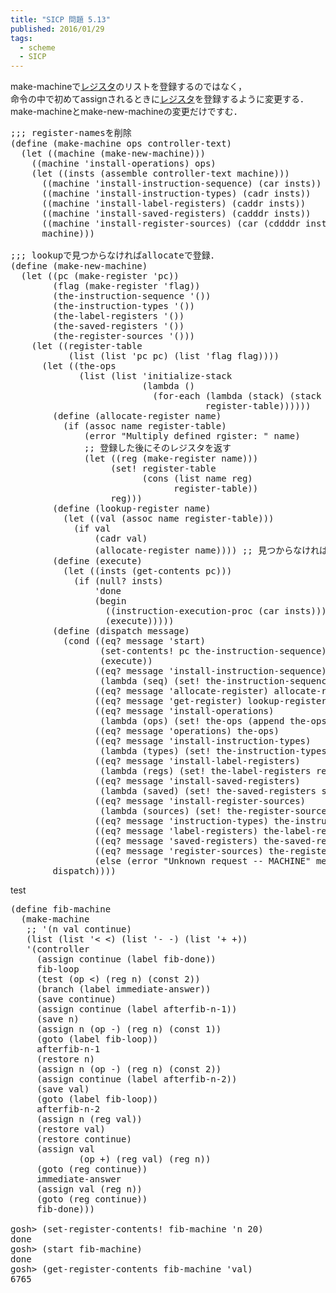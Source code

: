 ```yaml
---
title: "SICP 問題 5.13"
published: 2016/01/29
tags:
  - scheme
  - SICP
---
```


<p>make-machineで<a class="keyword" href="http://d.hatena.ne.jp/keyword/%A5%EC%A5%B8%A5%B9%A5%BF">レジスタ</a>のリストを登録するのではなく，  <br/>
命令の中で初めてassignされるときに<a class="keyword" href="http://d.hatena.ne.jp/keyword/%A5%EC%A5%B8%A5%B9%A5%BF">レジスタ</a>を登録するように変更する．<br/>
make-machineとmake-new-machineの変更だけですむ．</p>

<pre class="code lang-scheme" data-lang="scheme" data-unlink><span class="synComment">;;; register-namesを削除</span>
<span class="synSpecial">(</span><span class="synStatement">define</span> <span class="synSpecial">(</span>make-machine ops controller-text<span class="synSpecial">)</span>
  <span class="synSpecial">(</span><span class="synStatement">let</span> <span class="synSpecial">((</span>machine <span class="synSpecial">(</span>make-new-machine<span class="synSpecial">)))</span>
    <span class="synSpecial">((</span>machine <span class="synSpecial">'</span>install-operations<span class="synSpecial">)</span> ops<span class="synSpecial">)</span>
    <span class="synSpecial">(</span><span class="synStatement">let</span> <span class="synSpecial">((</span>insts <span class="synSpecial">(</span>assemble controller-text machine<span class="synSpecial">)))</span>
      <span class="synSpecial">((</span>machine <span class="synSpecial">'</span>install-instruction-sequence<span class="synSpecial">)</span> <span class="synSpecial">(</span><span class="synIdentifier">car</span> insts<span class="synSpecial">))</span>
      <span class="synSpecial">((</span>machine <span class="synSpecial">'</span>install-instruction-types<span class="synSpecial">)</span> <span class="synSpecial">(</span><span class="synIdentifier">cadr</span> insts<span class="synSpecial">))</span>
      <span class="synSpecial">((</span>machine <span class="synSpecial">'</span>install-label-registers<span class="synSpecial">)</span> <span class="synSpecial">(</span><span class="synIdentifier">caddr</span> insts<span class="synSpecial">))</span>
      <span class="synSpecial">((</span>machine <span class="synSpecial">'</span>install-saved-registers<span class="synSpecial">)</span> <span class="synSpecial">(</span><span class="synIdentifier">cadddr</span> insts<span class="synSpecial">))</span>
      <span class="synSpecial">((</span>machine <span class="synSpecial">'</span>install-register-sources<span class="synSpecial">)</span> <span class="synSpecial">(</span><span class="synIdentifier">car</span> <span class="synSpecial">(</span><span class="synIdentifier">cddddr</span> insts<span class="synSpecial">)))</span>
      machine<span class="synSpecial">)))</span>

<span class="synComment">;;; lookupで見つからなければallocateで登録．</span>
<span class="synSpecial">(</span><span class="synStatement">define</span> <span class="synSpecial">(</span>make-new-machine<span class="synSpecial">)</span>
  <span class="synSpecial">(</span><span class="synStatement">let</span> <span class="synSpecial">((</span>pc <span class="synSpecial">(</span>make-register <span class="synSpecial">'</span>pc<span class="synSpecial">))</span>
        <span class="synSpecial">(</span>flag <span class="synSpecial">(</span>make-register <span class="synSpecial">'</span>flag<span class="synSpecial">))</span>
        <span class="synSpecial">(</span>the-instruction-sequence <span class="synSpecial">'())</span>
        <span class="synSpecial">(</span>the-instruction-types <span class="synSpecial">'())</span>
        <span class="synSpecial">(</span>the-label-registers <span class="synSpecial">'())</span>
        <span class="synSpecial">(</span>the-saved-registers <span class="synSpecial">'())</span>
        <span class="synSpecial">(</span>the-register-sources <span class="synSpecial">'()))</span>
    <span class="synSpecial">(</span><span class="synStatement">let</span> <span class="synSpecial">((</span>register-table
           <span class="synSpecial">(</span><span class="synIdentifier">list</span> <span class="synSpecial">(</span><span class="synIdentifier">list</span> <span class="synSpecial">'</span>pc pc<span class="synSpecial">)</span> <span class="synSpecial">(</span><span class="synIdentifier">list</span> <span class="synSpecial">'</span>flag flag<span class="synSpecial">))))</span>
      <span class="synSpecial">(</span><span class="synStatement">let</span> <span class="synSpecial">((</span>the-ops
             <span class="synSpecial">(</span><span class="synIdentifier">list</span> <span class="synSpecial">(</span><span class="synIdentifier">list</span> <span class="synSpecial">'</span>initialize-stack
                         <span class="synSpecial">(</span><span class="synStatement">lambda</span> <span class="synSpecial">()</span>
                           <span class="synSpecial">(</span><span class="synIdentifier">for-each</span> <span class="synSpecial">(</span><span class="synStatement">lambda</span> <span class="synSpecial">(</span>stack<span class="synSpecial">)</span> <span class="synSpecial">(</span>stack <span class="synSpecial">'</span>initialize<span class="synSpecial">))</span>
                                     register-table<span class="synSpecial">))))))</span>
        <span class="synSpecial">(</span><span class="synStatement">define</span> <span class="synSpecial">(</span>allocate-register name<span class="synSpecial">)</span>
          <span class="synSpecial">(</span><span class="synStatement">if</span> <span class="synSpecial">(</span><span class="synIdentifier">assoc</span> name register-table<span class="synSpecial">)</span>
              <span class="synSpecial">(</span>error <span class="synConstant">&quot;Multiply defined rgister: &quot;</span> name<span class="synSpecial">)</span>
              <span class="synComment">;; 登録した後にそのレジスタを返す</span>
              <span class="synSpecial">(</span><span class="synStatement">let</span> <span class="synSpecial">((</span>reg <span class="synSpecial">(</span>make-register name<span class="synSpecial">)))</span>
                   <span class="synSpecial">(</span><span class="synStatement">set!</span> register-table
                         <span class="synSpecial">(</span><span class="synIdentifier">cons</span> <span class="synSpecial">(</span><span class="synIdentifier">list</span> name reg<span class="synSpecial">)</span>
                               register-table<span class="synSpecial">))</span>
                   reg<span class="synSpecial">)))</span>
        <span class="synSpecial">(</span><span class="synStatement">define</span> <span class="synSpecial">(</span>lookup-register name<span class="synSpecial">)</span>
          <span class="synSpecial">(</span><span class="synStatement">let</span> <span class="synSpecial">((</span>val <span class="synSpecial">(</span><span class="synIdentifier">assoc</span> name register-table<span class="synSpecial">)))</span>
            <span class="synSpecial">(</span><span class="synStatement">if</span> val
                <span class="synSpecial">(</span><span class="synIdentifier">cadr</span> val<span class="synSpecial">)</span>
                <span class="synSpecial">(</span>allocate-register name<span class="synSpecial">))))</span> <span class="synComment">;; 見つからなければ新たに登録する．</span>
        <span class="synSpecial">(</span><span class="synStatement">define</span> <span class="synSpecial">(</span>execute<span class="synSpecial">)</span>
          <span class="synSpecial">(</span><span class="synStatement">let</span> <span class="synSpecial">((</span>insts <span class="synSpecial">(</span>get-contents pc<span class="synSpecial">)))</span>
            <span class="synSpecial">(</span><span class="synStatement">if</span> <span class="synSpecial">(</span><span class="synIdentifier">null?</span> insts<span class="synSpecial">)</span>
                <span class="synSpecial">'</span>done
                <span class="synSpecial">(</span><span class="synStatement">begin</span>
                  <span class="synSpecial">((</span>instruction-execution-proc <span class="synSpecial">(</span><span class="synIdentifier">car</span> insts<span class="synSpecial">)))</span>
                  <span class="synSpecial">(</span>execute<span class="synSpecial">)))))</span>
        <span class="synSpecial">(</span><span class="synStatement">define</span> <span class="synSpecial">(</span>dispatch message<span class="synSpecial">)</span>
          <span class="synSpecial">(</span><span class="synStatement">cond</span> <span class="synSpecial">((</span><span class="synIdentifier">eq?</span> message <span class="synSpecial">'</span>start<span class="synSpecial">)</span>
                 <span class="synSpecial">(</span>set-contents! pc the-instruction-sequence<span class="synSpecial">)</span>
                 <span class="synSpecial">(</span>execute<span class="synSpecial">))</span>
                <span class="synSpecial">((</span><span class="synIdentifier">eq?</span> message <span class="synSpecial">'</span>install-instruction-sequence<span class="synSpecial">)</span>
                 <span class="synSpecial">(</span><span class="synStatement">lambda</span> <span class="synSpecial">(</span>seq<span class="synSpecial">)</span> <span class="synSpecial">(</span><span class="synStatement">set!</span> the-instruction-sequence seq<span class="synSpecial">)))</span>
                <span class="synSpecial">((</span><span class="synIdentifier">eq?</span> message <span class="synSpecial">'</span>allocate-register<span class="synSpecial">)</span> allocate-register<span class="synSpecial">)</span>
                <span class="synSpecial">((</span><span class="synIdentifier">eq?</span> message <span class="synSpecial">'</span>get-register<span class="synSpecial">)</span> lookup-register<span class="synSpecial">)</span>
                <span class="synSpecial">((</span><span class="synIdentifier">eq?</span> message <span class="synSpecial">'</span>install-operations<span class="synSpecial">)</span>
                 <span class="synSpecial">(</span><span class="synStatement">lambda</span> <span class="synSpecial">(</span>ops<span class="synSpecial">)</span> <span class="synSpecial">(</span><span class="synStatement">set!</span> the-ops <span class="synSpecial">(</span><span class="synIdentifier">append</span> the-ops ops<span class="synSpecial">))))</span>
                <span class="synSpecial">((</span><span class="synIdentifier">eq?</span> message <span class="synSpecial">'</span>operations<span class="synSpecial">)</span> the-ops<span class="synSpecial">)</span>
                <span class="synSpecial">((</span><span class="synIdentifier">eq?</span> message <span class="synSpecial">'</span>install-instruction-types<span class="synSpecial">)</span>
                 <span class="synSpecial">(</span><span class="synStatement">lambda</span> <span class="synSpecial">(</span>types<span class="synSpecial">)</span> <span class="synSpecial">(</span><span class="synStatement">set!</span> the-instruction-types types<span class="synSpecial">)))</span>
                <span class="synSpecial">((</span><span class="synIdentifier">eq?</span> message <span class="synSpecial">'</span>install-label-registers<span class="synSpecial">)</span>
                 <span class="synSpecial">(</span><span class="synStatement">lambda</span> <span class="synSpecial">(</span>regs<span class="synSpecial">)</span> <span class="synSpecial">(</span><span class="synStatement">set!</span> the-label-registers regs<span class="synSpecial">)))</span>
                <span class="synSpecial">((</span><span class="synIdentifier">eq?</span> message <span class="synSpecial">'</span>install-saved-registers<span class="synSpecial">)</span>
                 <span class="synSpecial">(</span><span class="synStatement">lambda</span> <span class="synSpecial">(</span>saved<span class="synSpecial">)</span> <span class="synSpecial">(</span><span class="synStatement">set!</span> the-saved-registers saved<span class="synSpecial">)))</span>
                <span class="synSpecial">((</span><span class="synIdentifier">eq?</span> message <span class="synSpecial">'</span>install-register-sources<span class="synSpecial">)</span>
                 <span class="synSpecial">(</span><span class="synStatement">lambda</span> <span class="synSpecial">(</span>sources<span class="synSpecial">)</span> <span class="synSpecial">(</span><span class="synStatement">set!</span> the-register-sources sources<span class="synSpecial">)))</span>
                <span class="synSpecial">((</span><span class="synIdentifier">eq?</span> message <span class="synSpecial">'</span>instruction-types<span class="synSpecial">)</span> the-instruction-types<span class="synSpecial">)</span>
                <span class="synSpecial">((</span><span class="synIdentifier">eq?</span> message <span class="synSpecial">'</span>label-registers<span class="synSpecial">)</span> the-label-registers<span class="synSpecial">)</span>
                <span class="synSpecial">((</span><span class="synIdentifier">eq?</span> message <span class="synSpecial">'</span>saved-registers<span class="synSpecial">)</span> the-saved-registers<span class="synSpecial">)</span>
                <span class="synSpecial">((</span><span class="synIdentifier">eq?</span> message <span class="synSpecial">'</span>register-sources<span class="synSpecial">)</span> the-register-sources<span class="synSpecial">)</span>
                <span class="synSpecial">(</span><span class="synStatement">else</span> <span class="synSpecial">(</span>error <span class="synConstant">&quot;Unknown request -- MACHINE&quot;</span> message<span class="synSpecial">))))</span>
        dispatch<span class="synSpecial">))))</span>
</pre>


<p>test</p>

<pre class="code lang-scheme" data-lang="scheme" data-unlink><span class="synSpecial">(</span><span class="synStatement">define</span> fib-machine
  <span class="synSpecial">(</span>make-machine
   <span class="synComment">;; '(n val continue)</span>
   <span class="synSpecial">(</span><span class="synIdentifier">list</span> <span class="synSpecial">(</span><span class="synIdentifier">list</span> <span class="synSpecial">'</span>&lt; <span class="synIdentifier">&lt;</span><span class="synSpecial">)</span> <span class="synSpecial">(</span><span class="synIdentifier">list</span> <span class="synSpecial">'</span>- <span class="synIdentifier">-</span><span class="synSpecial">)</span> <span class="synSpecial">(</span><span class="synIdentifier">list</span> <span class="synSpecial">'</span>+ <span class="synIdentifier">+</span><span class="synSpecial">))</span>
   <span class="synSpecial">'(</span>controller
     <span class="synSpecial">(</span>assign continue <span class="synSpecial">(</span>label fib-done<span class="synSpecial">))</span>
     fib-loop
     <span class="synSpecial">(</span>test <span class="synSpecial">(</span>op &lt;<span class="synSpecial">)</span> <span class="synSpecial">(</span>reg n<span class="synSpecial">)</span> <span class="synSpecial">(</span>const <span class="synConstant">2</span><span class="synSpecial">))</span>
     <span class="synSpecial">(</span>branch <span class="synSpecial">(</span>label immediate-answer<span class="synSpecial">))</span>
     <span class="synSpecial">(</span>save continue<span class="synSpecial">)</span>
     <span class="synSpecial">(</span>assign continue <span class="synSpecial">(</span>label afterfib-n-1<span class="synSpecial">))</span>
     <span class="synSpecial">(</span>save n<span class="synSpecial">)</span>
     <span class="synSpecial">(</span>assign n <span class="synSpecial">(</span>op -<span class="synSpecial">)</span> <span class="synSpecial">(</span>reg n<span class="synSpecial">)</span> <span class="synSpecial">(</span>const <span class="synConstant">1</span><span class="synSpecial">))</span>
     <span class="synSpecial">(</span>goto <span class="synSpecial">(</span>label fib-loop<span class="synSpecial">))</span>
     afterfib-n-1
     <span class="synSpecial">(</span>restore n<span class="synSpecial">)</span>
     <span class="synSpecial">(</span>assign n <span class="synSpecial">(</span>op -<span class="synSpecial">)</span> <span class="synSpecial">(</span>reg n<span class="synSpecial">)</span> <span class="synSpecial">(</span>const <span class="synConstant">2</span><span class="synSpecial">))</span>
     <span class="synSpecial">(</span>assign continue <span class="synSpecial">(</span>label afterfib-n-2<span class="synSpecial">))</span>
     <span class="synSpecial">(</span>save val<span class="synSpecial">)</span>
     <span class="synSpecial">(</span>goto <span class="synSpecial">(</span>label fib-loop<span class="synSpecial">))</span>
     afterfib-n-2
     <span class="synSpecial">(</span>assign n <span class="synSpecial">(</span>reg val<span class="synSpecial">))</span>
     <span class="synSpecial">(</span>restore val<span class="synSpecial">)</span>
     <span class="synSpecial">(</span>restore continue<span class="synSpecial">)</span>
     <span class="synSpecial">(</span>assign val
             <span class="synSpecial">(</span>op +<span class="synSpecial">)</span> <span class="synSpecial">(</span>reg val<span class="synSpecial">)</span> <span class="synSpecial">(</span>reg n<span class="synSpecial">))</span>
     <span class="synSpecial">(</span>goto <span class="synSpecial">(</span>reg continue<span class="synSpecial">))</span>
     immediate-answer
     <span class="synSpecial">(</span>assign val <span class="synSpecial">(</span>reg n<span class="synSpecial">))</span>
     <span class="synSpecial">(</span>goto <span class="synSpecial">(</span>reg continue<span class="synSpecial">))</span>
     fib-done<span class="synSpecial">)))</span>

gosh&gt; <span class="synSpecial">(</span>set-register-contents! fib-machine <span class="synSpecial">'</span>n <span class="synConstant">20</span><span class="synSpecial">)</span>
done
gosh&gt; <span class="synSpecial">(</span>start fib-machine<span class="synSpecial">)</span>
done
gosh&gt; <span class="synSpecial">(</span>get-register-contents fib-machine <span class="synSpecial">'</span>val<span class="synSpecial">)</span>
<span class="synConstant">6765</span>
</pre>


